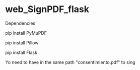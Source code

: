 # web_SignPDF_flask

Dependencies

pip install PyMuPDF

pip install Pillow

pip install Flask

Yo need to have in the same path "consentimiento.pdf" to sing
